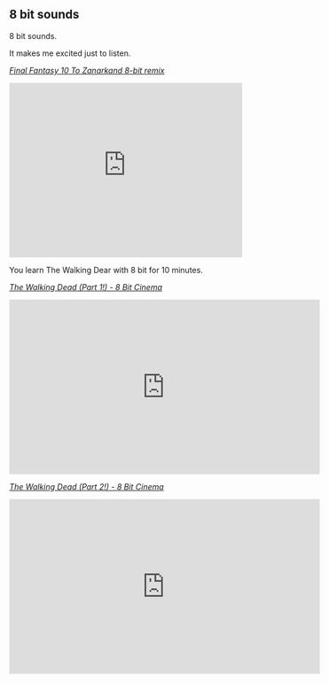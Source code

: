 ## 8 bit sounds

8 bit sounds.

It makes me excited just to listen.

_[Final Fantasy 10 To Zanarkand 8-bit remix](https://www.youtube.com/watch?v=9ps7zLHqEmI)_

<iframe width="420" height="315" src="https://www.youtube.com/embed/9ps7zLHqEmI" frameborder="0" allowfullscreen></iframe>

You learn The Walking Dear with 8 bit for 10 minutes.

_[The Walking Dead (Part 1!) - 8 Bit Cinema](https://www.youtube.com/watch?v=hj0uJwZrAdA)_

<iframe width="560" height="315" src="https://www.youtube.com/embed/hj0uJwZrAdA" frameborder="0" allowfullscreen></iframe>

_[The Walking Dead (Part 2!) - 8 Bit Cinema](https://www.youtube.com/watch?v=4Q301I60KT0)_

<iframe width="560" height="315" src="https://www.youtube.com/embed/4Q301I60KT0" frameborder="0" allowfullscreen></iframe>

